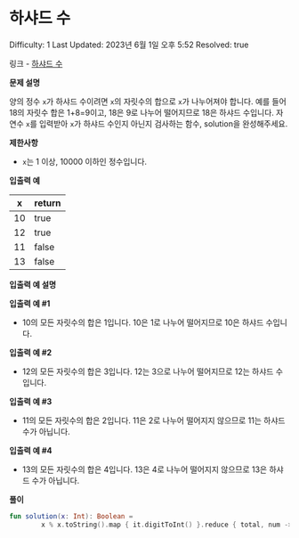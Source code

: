 # 하샤드 수

Difficulty: 1
Last Updated: 2023년 6월 1일 오후 5:52
Resolved: true

링크 - [하샤드 수](https://school.programmers.co.kr/learn/courses/30/lessons/12947)

**문제 설명**

양의 정수 `x`가 하샤드 수이려면 `x`의 자릿수의 합으로 `x`가 나누어져야 합니다. 예를 들어 18의 자릿수 합은 1+8=9이고, 18은 9로 나누어 떨어지므로 18은 하샤드 수입니다. 자연수 `x`를 입력받아 `x`가 하샤드 수인지 아닌지 검사하는 함수, solution을 완성해주세요.

**제한사항**

- `x`는 1 이상, 10000 이하인 정수입니다.

**입출력 예**

| x | return |
| --- | --- |
| 10 | true |
| 12 | true |
| 11 | false |
| 13 | false |

**입출력 예 설명**

**입출력 예 #1**

- 10의 모든 자릿수의 합은 1입니다. 10은 1로 나누어 떨어지므로 10은 하샤드 수입니다.

**입출력 예 #2**

- 12의 모든 자릿수의 합은 3입니다. 12는 3으로 나누어 떨어지므로 12는 하샤드 수입니다.

**입출력 예 #3**

- 11의 모든 자릿수의 합은 2입니다. 11은 2로 나누어 떨어지지 않으므로 11는 하샤드 수가 아닙니다.

**입출력 예 #4**

- 13의 모든 자릿수의 합은 4입니다. 13은 4로 나누어 떨어지지 않으므로 13은 하샤드 수가 아닙니다.

**풀이**

```kotlin
fun solution(x: Int): Boolean =
        x % x.toString().map { it.digitToInt() }.reduce { total, num -> total + num } == 0
```